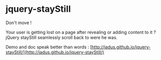 # jquery-stayStill
Don't move !

Your user is getting lost on a page after revealing or adding content to it ? jQuery stayStill seamlessly scroll back to were he was.

Demo and doc speak better than words : [http://jadus.github.io/jquery-stayStill/](http://jadus.github.io/jquery-stayStill/)
